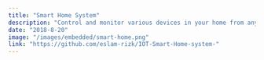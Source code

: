```yaml
---
title: "Smart Home System"
description: "Control and monitor various devices in your home from anywhere in the world."
date: "2018-8-20"
image: "/images/embedded/smart-home.png"
link: "https://github.com/eslam-rizk/IOT-Smart-Home-system-"
---
```

